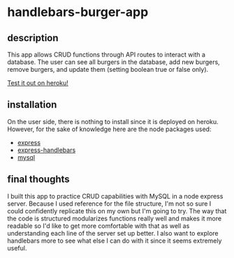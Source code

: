 # handlebars-burger-app

## description
This app allows CRUD functions through API routes to interact with a database. The user can see all burgers in the database, add new burgers, remove burgers, and update them (setting boolean true or false only). 

[Test it out on heroku!](https://desolate-badlands-05368.herokuapp.com/)

## installation
On the user side, there is nothing to install since it is deployed on heroku. However, for the sake of knowledge here are the node packages used:
* [express](https://www.npmjs.com/package/express)
* [express-handlebars](https://www.npmjs.com/package/express-handlebars)
* [mysql](https://www.npmjs.com/package/mysql)

## final thoughts
I built this app to practice CRUD capabilities with MySQL in a node express server. Because I used reference for the file structure, I'm not so sure I could confidently replicate this on my own but I'm going to try. 
The way that the code is structured modularizes functions really well and makes it more readable so I'd like to get more comfortable with that as well as understanding each line of the server set up better. I also want to explore handlebars more to see what else I can do with it since it seems extremely useful.